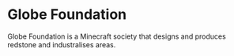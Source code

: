 # Globe Foundation
Globe Foundation is a Minecraft society that designs and produces redstone and industralises areas. 
